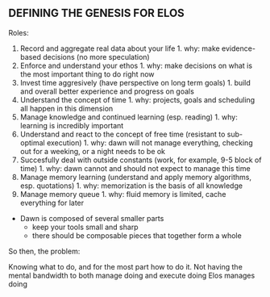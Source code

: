 DEFINING THE GENESIS FOR ELOS
-----------------------------

Roles:
  1. Record and aggregate real data about your life
    1. why: make evidence-based decisions (no more speculation)
  2. Enforce and understand your ethos
    1. why: make decisions on what is the most important thing to do right now
  3. Invest time aggresively (have perspective on long term goals)
    1. build and overall better experience and progress on goals
  4. Understand the concept of time
    1. why: projects, goals and scheduling all happen in this dimension
  5. Manage knowledge and continued learning (esp. reading)
    1. why: learning is incredibly important
  6. Understand and react to the concept of free time (resistant to sub-optimal execution)
    1. why: dawn will not manage everything, checking out for a weeking, or a night needs to be ok
  7. Succesfully deal with outside constants (work, for example, 9-5 block of time)
    1. why: dawn cannot and should not expect to manage this time
  8. Manage memory learning (understand and apply memory algorithms, esp. quotations)
    1. why: memorization is the basis of all knowledge
  9. Manage memory queue
    1. why: fluid memory is limited, cache everything for later

- Dawn is composed of several smaller parts
  - keep your tools small and sharp
  - there should be composable pieces that together form a whole

So then, the problem:

Knowing what to do, and for the most part how to do it.
Not having the mental bandwidth to both manage doing and execute doing
Elos manages doing

